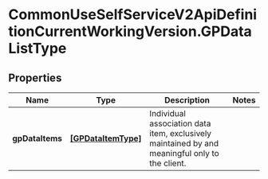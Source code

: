 # CommonUseSelfServiceV2ApiDefinitionCurrentWorkingVersion.GPDataListType

## Properties
Name | Type | Description | Notes
------------ | ------------- | ------------- | -------------
**gpDataItems** | [**[GPDataItemType]**](GPDataItemType.md) | Individual association data item, exclusively maintained by and meaningful only to the client. | 
